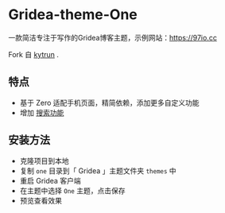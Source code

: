 # Gridea-theme-One

一款简洁专注于写作的Gridea博客主题，示例网站：<https://97io.cc>

Fork 自 [kytrun](https://github.com/kytrun/gridea-theme-one) .

## 特点
- 基于 Zero 适配手机页面，精简依赖，添加更多自定义功能
- 增加 [搜索功能](https://github.com/KazooDemo/gridea-search)

## 安装方法
- 克隆项目到本地
- 复制 `one` 目录到「 Gridea 」主题文件夹 `themes` 中
- 重启 Gridea 客户端
- 在主题中选择 `One` 主题，点击保存
- 预览查看效果

